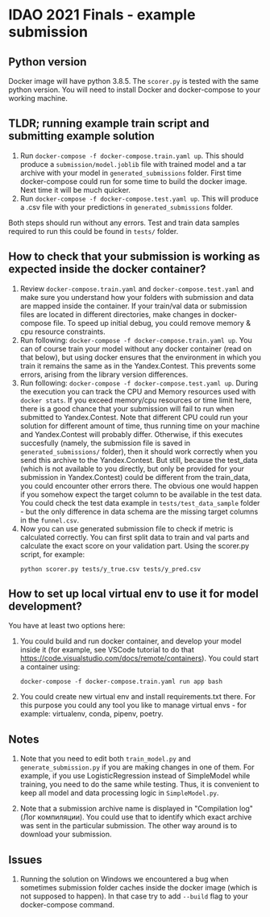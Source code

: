 # IDAO 2021 Finals - example submission

## Python version
Docker image will have python 3.8.5. The `scorer.py` is tested with the same python version. You will need to install Docker and docker-compose to your working machine.

## TLDR; running example train script and submitting example solution
1. Run `docker-compose -f docker-compose.train.yaml up`. This should produce a `submission/model.joblib` file with trained model and a tar archive with your model in `generated_submissions` folder. First time docker-compose could run for some time to build the docker image. Next time it will be much quicker.
2. Run `docker-compose -f docker-compose.test.yaml up`. This will produce a .csv file with your predictions in `generated_submissions` folder.

Both steps should run without any errors. Test and train data samples required to run this could be found in `tests/` folder.

## How to check that your submission is working as expected inside the docker container?
1. Review `docker-compose.train.yaml` and `docker-compose.test.yaml` and make sure you understand how your folders with submission and data are mapped inside the container. If your train/val data or submission files are located in different directories, make changes in docker-compose file. To speed up initial debug, you could remove memory & cpu resource constraints.
2. Run following: `docker-compose -f docker-compose.train.yaml up`. You can of course train your model without any docker container (read on that below), but using docker ensures that the environment in which you train it remains the same as in the Yandex.Contest. This prevents some errors, arising from the library version differences.
3. Run following: `docker-compose -f docker-compose.test.yaml up`. During the execution you can track the CPU and Memory resources used with `docker stats`. If you exceed memory/cpu resources or time limit here, there is a good chance that your submission will fail to run when submitted to Yandex.Contest. Note that different CPU could run your solution for different amount of time, thus running time on your machine and Yandex.Contest will probably differ.
Otherwise, if this executes succesfully (namely, the submission file is saved in `generated_submissions/` folder), then it should work correctly when you send this archive to the Yandex.Contest. But still, because the test_data (which is not available to you directly, but only be provided for your submission in Yandex.Contest) could be different from the train_data, you could encounter other errors there. The obvious one would happen if you somehow expect the target column to be available in the test data. You could check the test data example in `tests/test_data_sample` folder - but the only difference in data schema are the missing target columns in the `funnel.csv`.
4. Now you can use generated submission file to check if metric is calculated correctly. You can first split data to train and val parts and calculate the exact score on your validation part. Using the scorer.py script, for example:
    ```
    python scorer.py tests/y_true.csv tests/y_pred.csv
    ```

## How to set up local virtual env to use it for model development?
You have at least two options here:
1. You could build and run docker container, and develop your model inside it (for example, see VSCode tutorial to do that https://code.visualstudio.com/docs/remote/containers). You could start a container using:
    ```
    docker-compose -f docker-compose.train.yaml run app bash
    ```
2. You could create new virtual env and install requirements.txt there. For this purpose you could any tool you like to manage virtual envs - for example: virtualenv, conda, pipenv, poetry.

## Notes

1. Note that you need to edit both `train_model.py` and `generate_submission.py` if you are making changes in one of them. For example, if you use LogisticRegression instead of SimpleModel while training, you need to do the same while testing. Thus, it is convenient to keep all model and data processing logic in `SimpleModel.py`.

2. Note that a submission archive name is displayed in "Compilation log" (Лог компиляции). You could use that to identify which exact archive was sent in the particular submission. The other way around is to download your submission.

## Issues

1. Running the solution on Windows we encountered a bug when sometimes submission folder caches inside the docker image (which is not supposed to happen). In that case try to add `--build` flag to your docker-compose command.
